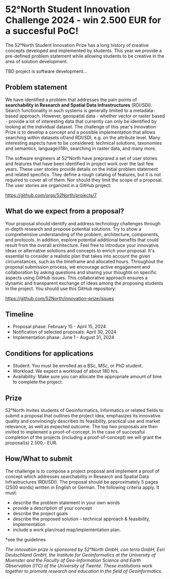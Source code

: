 # 52°North Student Innovation Challenge 2024 - win 2.500 EUR for a succesful PoC!

The 52°North Student Innovation Prize has a long history of creative concepts developed and implemented by students. 
This year we provide a pre-defined problem statement while allowing students to be creative in the area of solution development.

TBD project is software development...

## Problem statement

We have identified a problem that addresses the pain points of **searchability in
Research and Spatial Data Infrastructures** (RDI/SDI). Search functionality in such systems
is generally limited to a metadata-based approach. However, geospatial data - whether vector or raster based -
provide a lot of interesting data that currently can only be identified by
looking at the individual dataset. The challenge of this year's Innovation Prize is to
develop a concept and a possible implementation that allows searching within datasets of/and RDI/SDI, 
e.g. on the attribute level. Many interesting aspects have to be considered: technical solutions, taxonomies and semantics, language/i18n, searching in raster data,
and many more.

The software engineers at 52°North have preprared a set of user stories and features that
have been identified in project work over the last few years. These user stories provide
details on the initial problem statement and related specifics. They define a rough
catalog of features, but it is not required to cover all of them. Nor should they
limit the scope of a proposal. The user stories are organized in a GitHub project:

https://github.com/orgs/52North/projects/7

## What do we expect from a proposal?

Your proposal should identify and address technology challenges through
in-depth research and propose potential solutions. Try to show a comprehensive
understanding of the problem, architecture, components, and protocols. In addition, explore potential
additional benefits that could result from the overall architecture. Feel free to introduce your
innovative ideas or alternative solutions and concepts to enrich your proposal. It's essential
to consider a realistic plan that takes into account the given circumstances, such as the timeframe
and allocated hours. Throughout the proposal submission process, we encourage active engagement
and collaboration by asking questions and sharing your thoughts on specific aspects using
GitHub issues. This collaborative approach ensures a dynamic and transparent exchange of ideas
among the proposing students in the project. You should use this GitHub repository:

https://github.com/52North/innovation-prize/issues

## Timeline

* Proposal phase: February 15 - April 15, 2024
* Notification of selected proposals: April 30, 2024 
* Implementation phase: June 1 - August 31, 2024


## Conditions for applications

* Student: You must be enrolled as a BSc, MSc, or PhD student. 
* Workload: We expect a workload of about 180 hrs. 
* Availability: Make sure you can allocate the appropriate amount of time to complete the project.


## Prize

52°North invites students of Geoinformatics, Informatics or related fields to submit a proposal that outlines the project idea, emphasizes its innovative quality and convincingly describes its feasibility, practical use and market relevance, as well as expected outcome. 
The top two proposals are then invited to implement a proof-of-concept. In the case of successful completion of the projects (including a proof-of-concept) we will grant the proposal(s) 2.500,- EUR.


## How/What to submit

The challenge is to compose a project proposal and implement a proof of concept which addresses searchability in Research and Spatial Data Infrastructures (RDI/SDI). The proposal should be approximately 5 pages (2500 words) written in English or German. The following criteria apply. It must:
* describe the problem statement in your own words
* provide a description of your concept 
* describe the project goals 
* describe the proposed solution – technical approach & feasibility, implementation 
* include a work plan/road map/implementation plan.

*see the guidelines

_The innovation prize is sponsored by 52°North GmbH, con terra GmbH, Esri Deutschland GmbH, the Institute for Geoinformatics at the University of Muenster and the Faculty of Geo-Information Science and Earth Observation (ITC) of the University of Twente. 
These institutions work together to promote research and education in the field of Geoinformatics._

